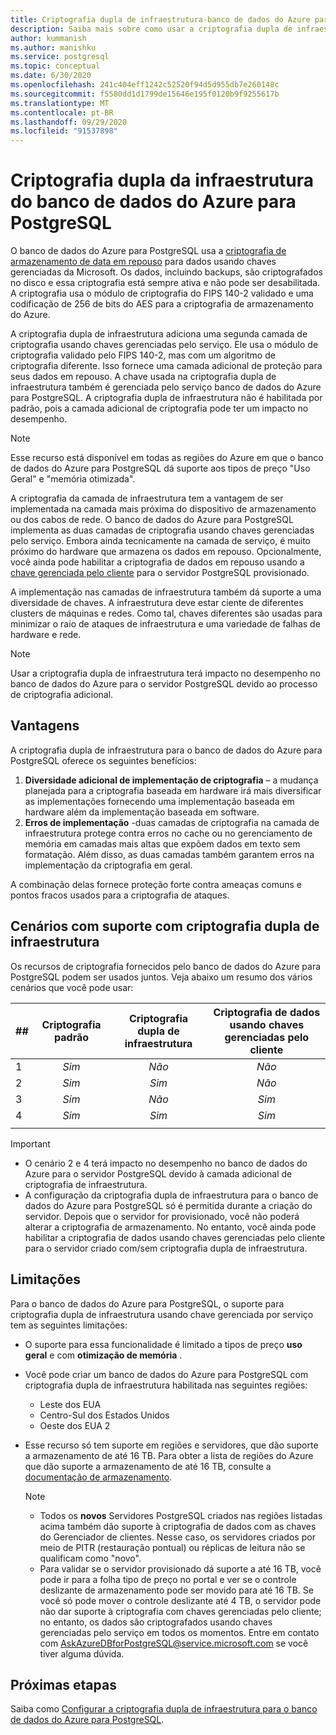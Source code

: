 ```yaml
---
title: Criptografia dupla de infraestrutura-banco de dados do Azure para PostgreSQL
description: Saiba mais sobre como usar a criptografia dupla de infraestrutura para adicionar uma segunda camada de criptografia com chaves gerenciadas por serviço.
author: kummanish
ms.author: manishku
ms.service: postgresql
ms.topic: conceptual
ms.date: 6/30/2020
ms.openlocfilehash: 241c404eff1242c52520f94d5d955db7e260148c
ms.sourcegitcommit: f5580dd1d1799de15646e195f0120b9f9255617b
ms.translationtype: MT
ms.contentlocale: pt-BR
ms.lasthandoff: 09/29/2020
ms.locfileid: "91537898"
---
```

# <a name="azure-database-for-postgresql-infrastructure-double-encryption"></a>Criptografia dupla da infraestrutura do banco de dados do Azure para PostgreSQL

O banco de dados do Azure para PostgreSQL usa a [criptografia de armazenamento de data em repouso](concepts-security.md#at-rest) para dados usando chaves gerenciadas da Microsoft. Os dados, incluindo backups, são criptografados no disco e essa criptografia está sempre ativa e não pode ser desabilitada. A criptografia usa o módulo de criptografia do FIPS 140-2 validado e uma codificação de 256 de bits do AES para a criptografia de armazenamento do Azure.

A criptografia dupla de infraestrutura adiciona uma segunda camada de criptografia usando chaves gerenciadas pelo serviço. Ele usa o módulo de criptografia validado pelo FIPS 140-2, mas com um algoritmo de criptografia diferente. Isso fornece uma camada adicional de proteção para seus dados em repouso. A chave usada na criptografia dupla de infraestrutura também é gerenciada pelo serviço banco de dados do Azure para PostgreSQL. A criptografia dupla de infraestrutura não é habilitada por padrão, pois a camada adicional de criptografia pode ter um impacto no desempenho.

> [!NOTE]
> Esse recurso está disponível em todas as regiões do Azure em que o banco de dados do Azure para PostgreSQL dá suporte aos tipos de preço "Uso Geral" e "memória otimizada".

A criptografia da camada de infraestrutura tem a vantagem de ser implementada na camada mais próxima do dispositivo de armazenamento ou dos cabos de rede. O banco de dados do Azure para PostgreSQL implementa as duas camadas de criptografia usando chaves gerenciadas pelo serviço. Embora ainda tecnicamente na camada de serviço, é muito próximo do hardware que armazena os dados em repouso. Opcionalmente, você ainda pode habilitar a criptografia de dados em repouso usando a [chave gerenciada pelo cliente](concepts-data-encryption-postgresql.md) para o servidor PostgreSQL provisionado.  

A implementação nas camadas de infraestrutura também dá suporte a uma diversidade de chaves. A infraestrutura deve estar ciente de diferentes clusters de máquinas e redes. Como tal, chaves diferentes são usadas para minimizar o raio de ataques de infraestrutura e uma variedade de falhas de hardware e rede. 

> [!NOTE]
> Usar a criptografia dupla de infraestrutura terá impacto no desempenho no banco de dados do Azure para o servidor PostgreSQL devido ao processo de criptografia adicional.

## <a name="benefits"></a>Vantagens

A criptografia dupla de infraestrutura para o banco de dados do Azure para PostgreSQL oferece os seguintes benefícios:

1. **Diversidade adicional de implementação de criptografia** – a mudança planejada para a criptografia baseada em hardware irá mais diversificar as implementações fornecendo uma implementação baseada em hardware além da implementação baseada em software.
2. **Erros de implementação** -duas camadas de criptografia na camada de infraestrutura protege contra erros no cache ou no gerenciamento de memória em camadas mais altas que expõem dados em texto sem formatação. Além disso, as duas camadas também garantem erros na implementação da criptografia em geral.

A combinação delas fornece proteção forte contra ameaças comuns e pontos fracos usados para a criptografia de ataques.

## <a name="supported-scenarios-with-infrastructure-double-encryption"></a>Cenários com suporte com criptografia dupla de infraestrutura

Os recursos de criptografia fornecidos pelo banco de dados do Azure para PostgreSQL podem ser usados juntos. Veja abaixo um resumo dos vários cenários que você pode usar:

|  ##   | Criptografia padrão | Criptografia dupla de infraestrutura | Criptografia de dados usando chaves gerenciadas pelo cliente  |
|:------|:------------------:|:--------------------------------:|:--------------------------------------------:|
| 1     | *Sim*              | *Não*                             | *Não*                                         |
| 2     | *Sim*              | *Sim*                            | *Não*                                         |
| 3     | *Sim*              | *Não*                             | *Sim*                                        |
| 4     | *Sim*              | *Sim*                            | *Sim*                                        |
|       |                    |                                  |                                              |

> [!Important]
> - O cenário 2 e 4 terá impacto no desempenho no banco de dados do Azure para o servidor PostgreSQL devido à camada adicional de criptografia de infraestrutura.
> - A configuração da criptografia dupla de infraestrutura para o banco de dados do Azure para PostgreSQL só é permitida durante a criação do servidor. Depois que o servidor for provisionado, você não poderá alterar a criptografia de armazenamento. No entanto, você ainda pode habilitar a criptografia de dados usando chaves gerenciadas pelo cliente para o servidor criado com/sem criptografia dupla de infraestrutura.

## <a name="limitations"></a>Limitações

Para o banco de dados do Azure para PostgreSQL, o suporte para criptografia dupla de infraestrutura usando chave gerenciada por serviço tem as seguintes limitações:

* O suporte para essa funcionalidade é limitado a tipos de preço **uso geral** e com **otimização de memória** .
* Você pode criar um banco de dados do Azure para PostgreSQL com criptografia dupla de infraestrutura habilitada nas seguintes regiões:

   * Leste dos EUA
   * Centro-Sul dos Estados Unidos
   * Oeste dos EUA 2
   
* Esse recurso só tem suporte em regiões e servidores, que dão suporte a armazenamento de até 16 TB. Para obter a lista de regiões do Azure que dão suporte a armazenamento de até 16 TB, consulte a [documentação de armazenamento](concepts-pricing-tiers.md#storage).

    > [!NOTE]
    > - Todos os **novos** Servidores PostgreSQL criados nas regiões listadas acima também dão suporte à criptografia de dados com as chaves do Gerenciador de clientes. Nesse caso, os servidores criados por meio de PITR (restauração pontual) ou réplicas de leitura não se qualificam como "novo".
    > - Para validar se o servidor provisionado dá suporte a até 16 TB, você pode ir para a folha tipo de preço no portal e ver se o controle deslizante de armazenamento pode ser movido para até 16 TB. Se você só pode mover o controle deslizante até 4 TB, o servidor pode não dar suporte à criptografia com chaves gerenciadas pelo cliente; no entanto, os dados são criptografados usando chaves gerenciadas pelo serviço em todos os momentos. Entre em contato com AskAzureDBforPostgreSQL@service.microsoft.com se você tiver alguma dúvida.

## <a name="next-steps"></a>Próximas etapas

Saiba como [Configurar a criptografia dupla de infraestrutura para o banco de dados do Azure para PostgreSQL](howto-double-encryption.md).
